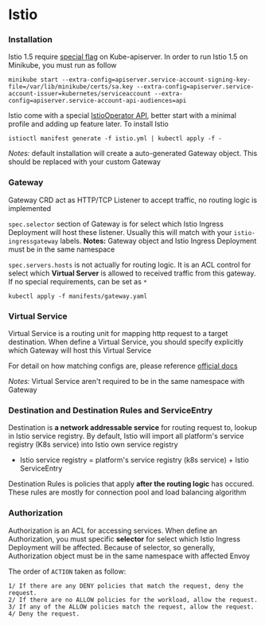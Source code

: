 # Istio

### Installation

Istio 1.5 require [special flag](https://kubernetes.io/docs/tasks/configure-pod-container/configure-service-account/#service-account-token-volume-projection) on Kube-apiserver. In order to run Istio 1.5 on Minikube, you must run as follow

```
minikube start --extra-config=apiserver.service-account-signing-key-file=/var/lib/minikube/certs/sa.key --extra-config=apiserver.service-account-issuer=kubernetes/serviceaccount --extra-config=apiserver.service-account-api-audiences=api
```

Istio come with a special [IstioOperator API](https://istio.io/docs/setup/install/istioctl/#customizing-the-configuration), better start with a minimal profile and adding up feature later. To install Istio

```
istioctl manifest generate -f istio.yml | kubectl apply -f -
```

*Notes:* default installation will create a auto-generated Gateway object. This should be replaced with your custom Gateway

### Gateway

Gateway CRD act as HTTP/TCP Listener to accept traffic, no routing logic is implemented

`spec.selector` section of Gateway is for select which Istio Ingress Deployment will host these listener. Usually this will match with your `istio-ingressgateway` labels. **Notes:** Gateway object and Istio Ingress Deployment must be in the same namespace

`spec.servers.hosts` is not actually for routing logic. It is an ACL control for select which **Virtual Server** is allowed to received traffic from this gateway. If no special requirements, can be set as `*`

```
kubectl apply -f manifests/gateway.yaml
```

### Virtual Service

Virtual Service is a routing unit for mapping http request to a target destination. When define a Virtual Service, you should specify explicitly which Gateway will host this Virtual Service

For detail on how matching configs are, please reference [official docs](https://istio.io/docs/reference/config/networking/virtual-service/#HTTPRoute)

*Notes:* Virtual Service aren't required to be in the same namespace with Gateway

### Destination and Destination Rules and ServiceEntry

Destination is **a network addressable service** for routing request to, lookup in Istio service registry. By default, Istio will import all platform's service registry (K8s service) into Istio own service registry
  - Istio service registry = platform's service registry (k8s service) + Istio ServiceEntry

Destination Rules is policies that apply **after the routing logic** has occured. These rules are mostly for connection pool and load balancing algorithm

### Authorization

Authorization is an ACL for accessing services. When define an Authorization, you must specific **selector** for select which Istio Ingress Deployment will be affected. Because of selector, so generally, Authorization object must be in the same namespace with affected Envoy

The order of `ACTION` taken as follow:

```
1/ If there are any DENY policies that match the request, deny the request.
2/ If there are no ALLOW policies for the workload, allow the request.
3/ If any of the ALLOW policies match the request, allow the request.
4/ Deny the request.
```
